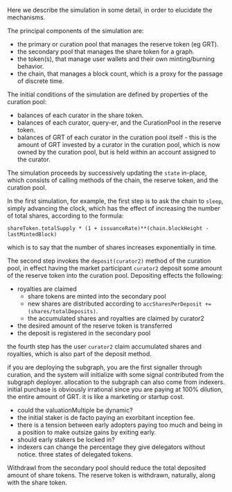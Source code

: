 Here we describe the simulation in some detail, in order to elucidate the mechanisms.

The principal components of the simulation are:

- the primary or curation pool that manages the reserve token (eg GRT).
- the secondary pool that manages the share token for a graph.
- the token(s), that manage user wallets and their own minting/burning behavior.
- the chain, that manages a block count, which is a proxy for the passage of discrete time.

The initial conditions of the simulation are defined by properties of the curation pool:

- balances of each curator in the share token.
- balances of each curator, query-er, and the CurationPool in the reserve token.
- balances of GRT of each curator in the curation pool itself - this is the amount of GRT invested 
by a curator in the curation pool, which is now owned by the curation pool, but is held within an account
assigned to the curator.


The simulation proceeds by successively updating the `state` in-place, which consists of calling
methods of the chain, the reserve token, and the curation pool.

In the first simulation, for example,
the first step is to ask the chain to `sleep`, simply advancing the clock, which has the effect of
increasing the number of total shares, according to the formula:

`shareToken.totalSupply * (1 + issuanceRate)**(chain.blockHeight - lastMintedBlock)`

which is to say that the number of shares increases exponentially in time.

The second step invokes the `deposit(curator2)` method of the curation pool, in effect having the market
participant `curator2` deposit some amount of the reserve token into the curation pool. Depositing
effects the following:
- royalties are claimed
  - share tokens are minted into the secondary pool
  - new shares are distributed according to `accSharesPerDeposit += (shares/totalDeposits)`.
  - the accumulated shares and royalties are claimed by curator2
- the desired amount of the reserve token is transferred
- the deposit is registered in the secondary pool

the fourth step has the user `curator2` claim accumulated shares and royalties, which is also part of the deposit method.

if you are deploying the subgraph, you are the first signaller through curation, and the system will initialize with some signal contributed from
the subgraph deployer. allocation to the subgraph can also come from indexers. initial purchase is obviously irrational since
you are paying at 100% dilution, the entire amount of GRT. it is like a marketing or startup cost.
- could the valuationMultiple be dynamic?
- the initial staker is de facto paying an exorbitant inception fee.
- there is a tension between early adopters paying too much and being in a position to make outsize gains by exiting early.
- should early stakers be locked in?
- indexers can change the percentage they give delegators without notice. three states of delegated tokens.


Withdrawl from the secondary pool should reduce the total deposited amount of share tokens. The reserve token is withdrawn,
naturally, along with the share token.
